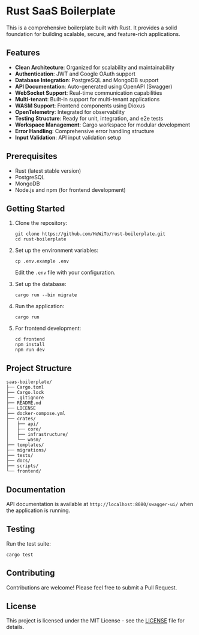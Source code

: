 # Rust SaaS Boilerplate

This is a comprehensive boilerplate built with Rust. It provides a solid foundation for building scalable, secure, and feature-rich applications.

## Features

- **Clean Architecture**: Organized for scalability and maintainability
- **Authentication**: JWT and Google OAuth support
- **Database Integration**: PostgreSQL and MongoDB support
- **API Documentation**: Auto-generated using OpenAPI (Swagger)
- **WebSocket Support**: Real-time communication capabilities
- **Multi-tenant**: Built-in support for multi-tenant applications
- **WASM Support**: Frontend components using Dioxus
- **OpenTelemetry**: Integrated for observability
- **Testing Structure**: Ready for unit, integration, and e2e tests
- **Workspace Management**: Cargo workspace for modular development
- **Error Handling**: Comprehensive error handling structure
- **Input Validation**: API input validation setup

## Prerequisites

- Rust (latest stable version)
- PostgreSQL
- MongoDB
- Node.js and npm (for frontend development)

## Getting Started

1. Clone the repository:

   ```
   git clone https://github.com/HeWiTo/rust-boilerplate.git
   cd rust-boilerplate
   ```

2. Set up the environment variables:

   ```
   cp .env.example .env
   ```

   Edit the `.env` file with your configuration.

3. Set up the database:

   ```
   cargo run --bin migrate
   ```

4. Run the application:

   ```
   cargo run
   ```

5. For frontend development:
   ```
   cd frontend
   npm install
   npm run dev
   ```

## Project Structure

```
saas-boilerplate/
├── Cargo.toml
├── Cargo.lock
├── .gitignore
├── README.md
├── LICENSE
├── docker-compose.yml
├── crates/
│   ├── api/
│   ├── core/
│   ├── infrastructure/
│   └── wasm/
├── templates/
├── migrations/
├── tests/
├── docs/
├── scripts/
└── frontend/
```

## Documentation

API documentation is available at `http://localhost:8080/swagger-ui/` when the application is running.

## Testing

Run the test suite:

```
cargo test
```

## Contributing

Contributions are welcome! Please feel free to submit a Pull Request.

## License

This project is licensed under the MIT License - see the [LICENSE](https://github.com/HeWiTo/rust-boilerplate/LICENSE) file for details.
